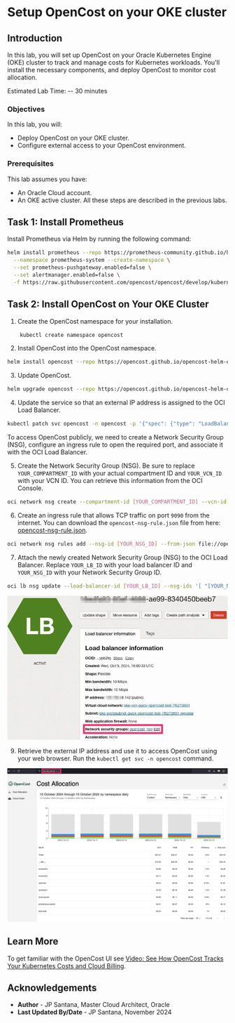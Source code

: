 # Setup OpenCost on your OKE cluster

## Introduction

In this lab, you will set up OpenCost on your Oracle Kubernetes Engine (OKE) cluster to track and manage costs for Kubernetes workloads. You'll install the necessary components, and deploy OpenCost to monitor cost allocation.

Estimated Lab Time: -- 30 minutes

### Objectives

In this lab, you will:

* Deploy OpenCost on your OKE cluster.
* Configure external access to your OpenCost environment.

### Prerequisites

This lab assumes you have:
* An Oracle Cloud account.
* An OKE active cluster. All these steps are described in the previous labs.

## Task 1: Install Prometheus

Install Prometheus via Helm by running the following command:

```bash
helm install prometheus --repo https://prometheus-community.github.io/helm-charts prometheus \
  --namespace prometheus-system --create-namespace \
  --set prometheus-pushgateway.enabled=false \
  --set alertmanager.enabled=false \
  -f https://raw.githubusercontent.com/opencost/opencost/develop/kubernetes/prometheus/extraScrapeConfigs.yaml
```

## Task 2: Install OpenCost on Your OKE Cluster

1. Create the OpenCost namespace for your installation.

```bash
    kubectl create namespace opencost
```

2. Install OpenCost into the OpenCost namespace.

```bash
helm install opencost --repo https://opencost.github.io/opencost-helm-chart opencost --namespace opencost
```

3. Update OpenCost.

```bash
helm upgrade opencost --repo https://opencost.github.io/opencost-helm-chart opencost --namespace opencost
```

4. Update the service so that an external IP address is assigned to the OCI Load Balancer.

```bash
kubectl patch svc opencost -n opencost -p '{"spec": {"type": "LoadBalancer"}}'
```

To access OpenCost publicly, we need to create a Network Security Group (NSG), configure an ingress rule to open the required port, and associate it with the OCI Load Balancer.

5. Create the Network Security Group (NSG). Be sure to replace `YOUR_COMPARTMENT_ID` with your actual compartment ID and `YOUR_VCN_ID` with your VCN ID. You can retrieve this information from the OCI Console.

```bash
oci network nsg create --compartment-id [YOUR_COMPARTMENT_ID] --vcn-id [YOUR_VCN_ID] --display-name opencost_nsg
```

6. Create an ingress rule that allows TCP traffic on port `9090` from the internet. You can download the `opencost-nsg-rule.json` file from here: [opencost-nsg-rule.json](./files/opencost-nsg-rule.json).

```bash
oci network nsg rules add --nsg-id [YOUR_NSG_ID] --from-json file://opencost-nsg-rule.json
```

7. Attach the newly created Network Security Group (NSG) to the OCI Load Balancer. Replace `YOUR_LB_ID` with your load balancer ID and `YOUR_NSG_ID` with your Network Security Group ID.

```bash
oci lb nsg update --load-balancer-id [YOUR_LB_ID] --nsg-ids '[ "[YOUR_NSG_ID]" ]'
```

![Attach NSG to Load Balancer](./images/sample1.jpg)

9. Retrieve the external IP address and use it to access OpenCost using your web browser. Run the `kubectl get svc -n opencost` command.

![OpenCost opened on browser](./images/sample2.jpg)

## Learn More

To get familiar with the OpenCost UI see [Video: See How OpenCost Tracks Your Kubernetes Costs and Cloud Billing](https://youtu.be/lCP4Ci9Kcdg).

## Acknowledgements

* **Author** - JP Santana, Master Cloud Architect, Oracle
* **Last Updated By/Date** - JP Santana, November 2024
